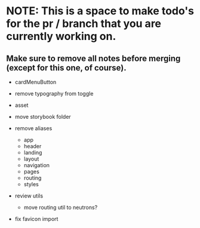 # NOTE: This is a space to make todo's for the pr / branch that you are currently working on. 
Make sure to remove all notes before merging (except for this one, of course).
----------------------------------------------------------------------------------------------------
- cardMenuButton
- remove typography from toggle
- asset
- move storybook folder
- remove aliases
  - app
  - header
  - landing
  - layout
  - navigation
  - pages
  - routing
  - styles
  
- review utils  
  - move routing util to neutrons?

- fix favicon import
